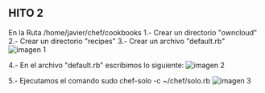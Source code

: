 ## HITO 2 

En la  Ruta /home/javier/chef/cookbooks
1.- Crear un directorio "owncloud" 
2.- Crear un directorio "recipes"
3.- Crear un archivo "default.rb"
![imagen 1](https://user-images.githubusercontent.com/32844919/32694355-eb5f805a-c73d-11e7-8eea-dac39e24a22c.JPG)

4.- En el archivo "default.rb" escribimos lo siguiente:
![imagen 2](https://user-images.githubusercontent.com/32844919/32694363-3389c0fc-c73e-11e7-8741-f676379b2897.JPG)

5.- Ejecutamos el comando 
sudo chef-solo -c ~/chef/solo.rb
![imagen 3](https://user-images.githubusercontent.com/32844919/32694373-762a0278-c73e-11e7-93ad-a2dfc3eb744a.JPG)
